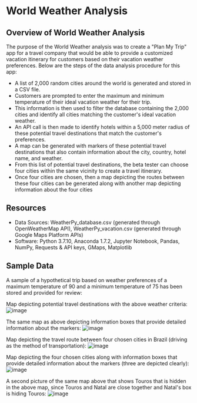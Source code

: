 # World Weather Analysis

## Overview of World Weather Analysis
The purpose of the World Weather analysis was to create a "Plan My Trip" app for a travel company that would be able to provide a customized vacation itinerary for customers based on their vacation weather preferences. Below are the steps of the data analysis procedure for this app:

  - A list of 2,000 random cities around the world is generated and stored in a CSV file. 
  - Customers are prompted to enter the maximum and minimum temperature of their ideal vacation weather for their trip. 
  - This information is then used to filter the database containing the 2,000 cities and identify all cities matching the customer's ideal vacation weather. 
  - An API call is then made to identify hotels within a 5,000 meter radius of these potential travel destinations that match the customer's preferences. 
  - A map can be generated with markers of these potential travel destinations that also contain information about the city, country, hotel name, and weather. 
  - From this list of potential travel destinations, the beta tester can choose four cities within the same vicinity to create a travel itinerary.
  - Once four cities are chosen, then a map depicting the routes between these four cities can be generated along with another map depicting information about the four cities  


## Resources
- Data Sources: WeatherPy_database.csv (generated through OpenWeatherMap API), WeatherPy_vacation.csv (generated through Google Maps Platform APIs)
- Software: Python 3.7.10, Anaconda 1.7.2, Jupyter Notebook, Pandas, NumPy, Requests & API keys, GMaps, Matplotlib


## Sample Data
A sample of a hypothetical trip based on weather preferences of a maximum temperature of 90 and a minimum temperature of 75 has been stored and provided for review:

Map depicting potential travel destinations with the above weather criteria:
![image](https://user-images.githubusercontent.com/85533099/134824899-af3172a9-248b-43d0-bcfb-59a85be41b65.png)

The same map as above depicting information boxes that provide detailed information about the markers:
![image](https://user-images.githubusercontent.com/85533099/134824812-7e4d2127-c654-4910-bb5a-ebbf42545fa3.png)

Map depicting the travel route between four chosen cities in Brazil (driving as the method of transportation):
![image](https://user-images.githubusercontent.com/85533099/134824996-7de9e3d0-787d-4f61-9b26-8a7ee5175ca2.png)

Map depicting the four chosen cities along with information boxes that provide detailed information about the markers (three are depicted clearly):
![image](https://user-images.githubusercontent.com/85533099/134825017-a41d1760-5d68-41db-981d-4b9e89f9ea47.png)

A second picture of the same map above that shows Touros that is hidden in the above map, since Touros and Natal are close together and Natal's box is hiding Touros:
![image](https://user-images.githubusercontent.com/85533099/134825125-5e0561af-e193-40cf-a9d2-3a7410ea9c37.png)


